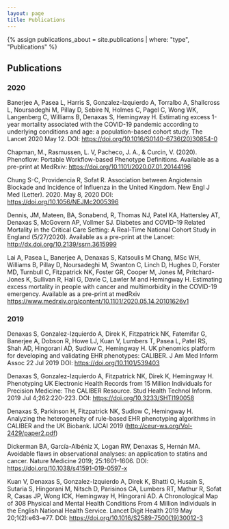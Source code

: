```yaml
---
layout: page
title: Publications
---
```


{% assign publications_about = site.publications | where: "type", "Publications" %}

## Publications

### 2020

Banerjee A, Pasea L, Harris S, Gonzalez-Izquierdo A, Torralbo A, Shallcross L, Noursadeghi M, Pillay D, Sebire N, Holmes C, Pagel C, Wong WK, Langenberg C, Williams B, Denaxas S, Hemingway H. Estimating excess 1-year mortality associated with the COVID-19 pandemic according to underlying conditions and age: a population-based cohort study. The Lancet 2020 May 12. DOI: https://doi.org/10.1016/S0140-6736(20)30854-0

Chapman, M., Rasmussen, L. V, Pacheco, J. A., & Curcin, V. (2020). Phenoflow: Portable Workflow-based Phenotype Definitions. Available as a pre-print at MedRxiv: https://doi.org/10.1101/2020.07.01.20144196

Chung S-C, Providencia R, Sofat R. Association between Angiotensin Blockade and Incidence of Influenza in the United Kingdom. New Engl J Med (Letter). 2020. May 8, 2020 DOI:  https://doi.org/10.1056/NEJMc2005396

Dennis, JM, Mateen, BA, Sonabend, R, Thomas NJ, Patel KA, Hattersley AT, Denaxas S, McGovern AP, Vollmer SJ. Diabetes and COVID-19 Related Mortality in the Critical Care Setting: A Real-Time National Cohort Study in England (5/27/2020). Available as a pre-print at the Lancet: http://dx.doi.org/10.2139/ssrn.3615999

Lai A, Pasea L, Banerjee A, Denaxas S, Katsoulis M Chang, MSc WH, Williams B, Pillay D, Noursadeghi M, Swanton C, Linch D, Hughes D, Forster MD, Turnbull C, Fitzpatrick NK, Foster GR, Cooper M, Jones M, Pritchard-Jones K, Sullivan R, Hall G, Davie C, Lawler M and Hemingway H.  Estimating excess mortality in people with cancer and multimorbidity in the COVID-19 emergency. Available as a pre-print at medRxiv https://www.medrxiv.org/content/10.1101/2020.05.14.20101626v1  

### 2019

Denaxas S, Gonzalez-Izquierdo A, Direk K, Fitzpatrick NK, Fatemifar G, Banerjee A, Dobson R, Howe LJ, Kuan V, Lumbers T, Pasea L, Patel RS, Shah AD, Hingorani AD, Sudlow C, Hemingway H. UK phenomics platform for developing and validating EHR phenotypes: CALIBER. J Am Med Inform Assoc 22 Jul 2019 DOI: https://doi.org/10.1101/539403

Denaxas S, Gonzalez-Izquierdo A, Fitzpatrick NK, Direk K, Hemingway H. Phenotyping UK Electronic Health Records from 15 Million Individuals for Precision Medicine: The CALIBER Resource. Stud Health Technol Inform. 2019 Jul 4;262:220-223. DOI: https://doi.org/10.3233/SHTI190058

Denaxas S, Parkinson H, Fitzpatrick NK, Sudlow C, Hemingway H. Analyzing the heterogeneity of rule-based EHR phenotyping algorithms in CALIBER and the UK Biobank.   IJCAI 2019 (http://ceur-ws.org/Vol-2429/paper2.pdf)

Dickerman BA, García-Albéniz X, Logan RW, Denaxas S, Hernán MA.  Avoidable flaws in observational analyses: an application to statins and cancer. Nature Medicine 2019; 25:1601–1606. DOI: https://doi.org/10.1038/s41591-019-0597-x

Kuan V, Denaxas S, Gonzalez-Izquierdo A, Direk K, Bhatti O, Husain S, Sutaria S, Hingorani M, Nitsch D, Parisinos CA, Lumbers RT, Mathur R, Sofat R, Casas JP, Wong ICK, Hemingway H, Hingorani AD. A Chronological Map of 308 Physical and Mental Health Conditions From 4 Million Individuals in the English National Health Service. Lancet Digit Health 2019 May 20;1(2):e63-e77. DOI: https://doi.org/10.1016/S2589-7500(19)30012-3

